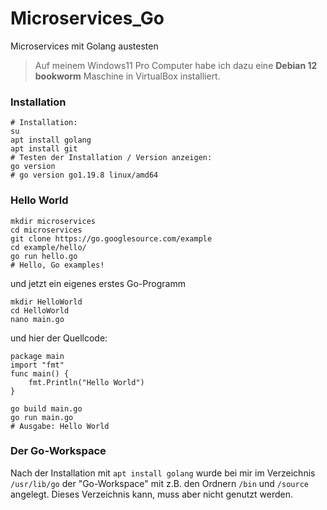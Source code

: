 # Microservices_Go
Microservices mit Golang austesten
>Auf meinem Windows11 Pro Computer habe ich dazu eine **Debian 12 bookworm** Maschine in VirtualBox installiert.
### Installation
```
# Installation:
su
apt install golang
apt install git
# Testen der Installation / Version anzeigen:
go version
# go version go1.19.8 linux/amd64
```
### Hello World
```
mkdir microservices
cd microservices
git clone https://go.googlesource.com/example
cd example/hello/
go run hello.go
# Hello, Go examples!
```
und jetzt ein eigenes erstes Go-Programm
```
mkdir HelloWorld
cd HelloWorld
nano main.go
```
und hier der Quellcode:
```
package main
import "fmt"
func main() {
    fmt.Println("Hello World")
}
```
```
go build main.go
go run main.go
# Ausgabe: Hello World
```
### Der Go-Workspace
Nach der Installation mit `apt install golang` wurde bei mir im Verzeichnis `/usr/lib/go` der "Go-Workspace" mit z.B. den Ordnern `/bin` und `/source` angelegt. Dieses Verzeichnis kann, muss aber nicht genutzt werden.
